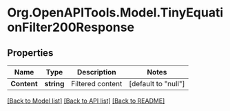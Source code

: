 # Org.OpenAPITools.Model.TinyEquationFilter200Response

## Properties

Name | Type | Description | Notes
------------ | ------------- | ------------- | -------------
**Content** | **string** | Filtered content | [default to "null"]

[[Back to Model list]](../README.md#documentation-for-models) [[Back to API list]](../README.md#documentation-for-api-endpoints) [[Back to README]](../README.md)

